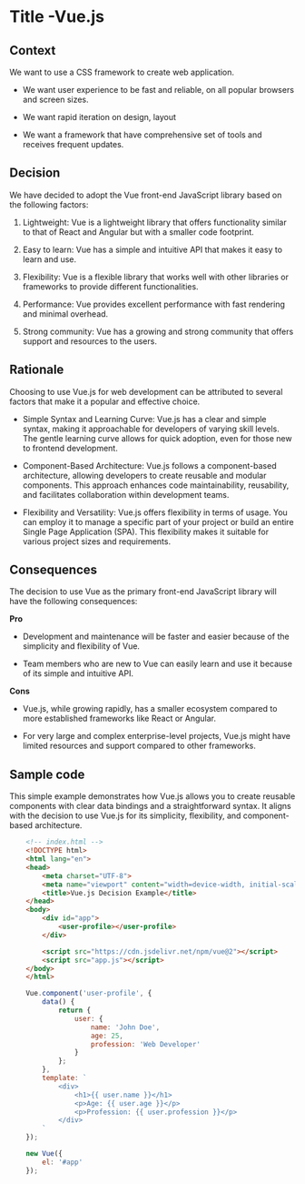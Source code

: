 # Title -Vue.js

## Context

We want to use a CSS framework to create web application.

   * We want user experience to be fast and reliable, on all popular browsers and screen sizes.

   * We want rapid iteration on design, layout

   * We want a framework that have comprehensive set of tools and receives frequent updates.

## Decision

We have decided to adopt the Vue front-end JavaScript library based on the following factors:

   1. Lightweight: Vue is a lightweight library that offers functionality similar to that of React and Angular but with a smaller code footprint.

   2. Easy to learn: Vue has a simple and intuitive API that makes it easy to learn and use.

   3. Flexibility: Vue is a flexible library that works well with other libraries or frameworks to provide different functionalities.

   4. Performance: Vue provides excellent performance with fast rendering and minimal overhead.

   5. Strong community: Vue has a growing and strong community that offers support and resources to the users.

## Rationale

Choosing to use Vue.js for web development can be attributed to several factors that make it a popular and effective choice.

   * Simple Syntax and Learning Curve: Vue.js has a clear and simple syntax, making it approachable for developers of varying skill levels. The gentle learning curve allows for quick adoption, even for those new to frontend development. 

   * Component-Based Architecture: Vue.js follows a component-based architecture, allowing developers to create reusable and modular components. This approach enhances code maintainability, reusability, and facilitates collaboration within development teams.

   * Flexibility and Versatility: Vue.js offers flexibility in terms of usage. You can employ it to manage a specific part of your project or build an entire Single Page Application (SPA). This flexibility makes it suitable for various project sizes and requirements.

## Consequences

The decision to use Vue as the primary front-end JavaScript library will have the following consequences:

**Pro**
   * Development and maintenance will be faster and easier because of the simplicity and flexibility of Vue.
   
   * Team members who are new to Vue can easily learn and use it because of its simple and intuitive API.

**Cons**
   * Vue.js, while growing rapidly, has a smaller ecosystem compared to more established frameworks like React or Angular.

   * For very large and complex enterprise-level projects, Vue.js might have limited resources and support compared to other frameworks.

## Sample code

This simple example demonstrates how Vue.js allows you to create reusable components with clear data bindings and a straightforward syntax. It aligns with the decision to use Vue.js for its simplicity, flexibility, and component-based architecture.
```html
    <!-- index.html -->
    <!DOCTYPE html>
    <html lang="en">
    <head>
        <meta charset="UTF-8">
        <meta name="viewport" content="width=device-width, initial-scale=1.0">
        <title>Vue.js Decision Example</title>
    </head>
    <body>
        <div id="app">
            <user-profile></user-profile>
        </div>

        <script src="https://cdn.jsdelivr.net/npm/vue@2"></script>
        <script src="app.js"></script>
    </body>
    </html>
```
```javascript
    Vue.component('user-profile', {
        data() {
            return {
                user: {
                    name: 'John Doe',
                    age: 25,
                    profession: 'Web Developer'
                }
            };
        },
        template: `
            <div>
                <h1>{{ user.name }}</h1>
                <p>Age: {{ user.age }}</p>
                <p>Profession: {{ user.profession }}</p>
            </div>
        `
    });

    new Vue({
        el: '#app'
    });
```


